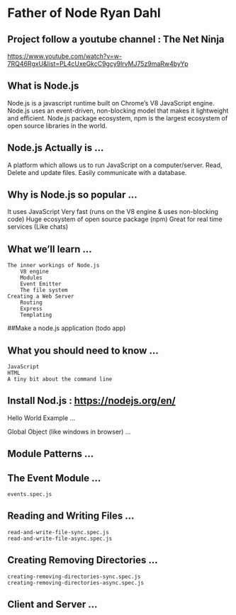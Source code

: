 # Father of Node Ryan Dahl
 
## Project follow a youtube channel : The Net Ninja
https://www.youtube.com/watch?v=w-7RQ46RgxU&list=PL4cUxeGkcC9gcy9lrvMJ75z9maRw4byYp

## What is Node.js
Node.js is a javascript runtime built on Chrome’s V8 JavaScript engine. Node.js uses an event-driven, non-blocking model that makes it lightweight and efficient. Node.js package ecosystem, npm is the largest ecosystem of open source libraries in the world.

## Node.js Actually is …
A platform which allows us to run JavaScript on a computer/server.
Read, Delete and update files.
Easily communicate with a database.

## Why is Node.js so popular …
It uses JavaScript
Very fast (runs on the V8 engine & uses non-blocking code)
Huge ecosystem of open source package (npm)
Great for real time services (Like chats)

## What we’ll learn …
    The inner workings of Node.js
        V8 engine
        Modules
        Event Emitter
        The file system
    Creating a Web Server
        Routing
        Express
        Templating
##Make a node.js application (todo app)

## What you should need to know …
    JavaScript
    HTML
    A tiny bit about the command line

## Install Nod.js : https://nodejs.org/en/

Hello World Example …
 

Global Object (like windows in browser) …

## Module Patterns …

## The Event Module ...
    events.spec.js
## Reading and Writing Files ...
    read-and-write-file-sync.spec.js
    read-and-write-file-async.spec.js
## Creating Removing Directories …
    creating-removing-directories-sync.spec.js
    creating-removing-directories-async.spec.js
## Client and Server …

